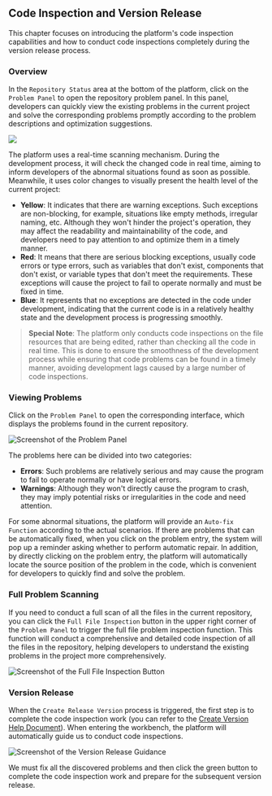 ## Code Inspection and Version Release

This chapter focuses on introducing the platform's code inspection capabilities and how to conduct code inspections completely during the version release process.

### Overview

In the `Repository Status` area at the bottom of the platform, click on the `Problem Panel` to open the repository problem panel. In this panel, developers can quickly view the existing problems in the current project and solve the corresponding problems promptly according to the problem descriptions and optimization suggestions.

![](/workbench/check-code-version.png)

The platform uses a real-time scanning mechanism. During the development process, it will check the changed code in real time, aiming to inform developers of the abnormal situations found as soon as possible. Meanwhile, it uses color changes to visually present the health level of the current project:

- **Yellow**: It indicates that there are warning exceptions. Such exceptions are non-blocking, for example, situations like empty methods, irregular naming, etc. Although they won't hinder the project's operation, they may affect the readability and maintainability of the code, and developers need to pay attention to and optimize them in a timely manner.
- **Red**: It means that there are serious blocking exceptions, usually code errors or type errors, such as variables that don't exist, components that don't exist, or variable types that don't meet the requirements. These exceptions will cause the project to fail to operate normally and must be fixed in time.
- **Blue**: It represents that no exceptions are detected in the code under development, indicating that the current code is in a relatively healthy state and the development process is progressing smoothly.

> **Special Note**: The platform only conducts code inspections on the file resources that are being edited, rather than checking all the code in real time. This is done to ensure the smoothness of the development process while ensuring that code problems can be found in a timely manner, avoiding development lags caused by a large number of code inspections.

### Viewing Problems

Click on the `Problem Panel` to open the corresponding interface, which displays the problems found in the current repository.

![Screenshot of the Problem Panel](/workbench/check-code-version2.png)

The problems here can be divided into two categories:

- **Errors**: Such problems are relatively serious and may cause the program to fail to operate normally or have logical errors.
- **Warnings**: Although they won't directly cause the program to crash, they may imply potential risks or irregularities in the code and need attention.

For some abnormal situations, the platform will provide an `Auto-fix Function` according to the actual scenarios. If there are problems that can be automatically fixed, when you click on the problem entry, the system will pop up a reminder asking whether to perform automatic repair. In addition, by directly clicking on the problem entry, the platform will automatically locate the source position of the problem in the code, which is convenient for developers to quickly find and solve the problem.

### Full Problem Scanning

If you need to conduct a full scan of all the files in the current repository, you can click the `Full File Inspection` button in the upper right corner of the `Problem Panel` to trigger the full file problem inspection function. This function will conduct a comprehensive and detailed code inspection of all the files in the repository, helping developers to understand the existing problems in the project more comprehensively.

![Screenshot of the Full File Inspection Button](/workbench/check-code-version3.png)

### Version Release

When the `Create Release Version` process is triggered, the first step is to complete the code inspection work (you can refer to the [Create Version Help Document](/portal/rep-version)). When entering the workbench, the platform will automatically guide us to conduct code inspections.

![Screenshot of the Version Release Guidance](/portal/rep-version4.png)

We must fix all the discovered problems and then click the green button to complete the code inspection work and prepare for the subsequent version release. 